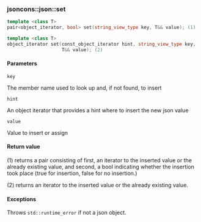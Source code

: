 ### jsoncons::json::set

```c++
template <class T>
pair<object_iterator, bool> set(string_view_type key, T&& value); (1)

template <class T>
object_iterator set(const_object_iterator hint, string_view_type key, 
                    T&& value); (2)
```

#### Parameters

    key
The member name used to look up and, if not found, to insert

    hint        
An object iterator that provides a hint where to insert the new json value

    value
Value to insert or assign

#### Return value

(1) returns a pair consisting of first, an iterator to the inserted value 
or the already existing value, 
and second, a bool indicating whether the insertion took place
(true for insertion, false for no insertion.)

(2) returns an iterator to the inserted value 
or the already existing value. 

#### Exceptions

Throws `std::runtime_error` if not a json object.

